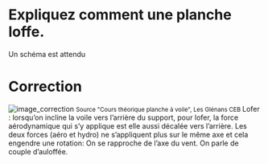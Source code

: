 ﻿# Expliquez comment une planche loffe.
Un schéma est attendu

# Correction

![image_correction](./images/aulofee_abattee.png)
<small>Source "Cours théorique planche à voile", Les Glénans CEB </small>
Lofer : lorsqu’on incline la voile vers l’arrière du support, pour lofer, la force aérodynamique qui s’y applique est elle aussi décalée vers l’arrière. Les deux forces (aéro et hydro) ne s’appliquent plus sur le même axe et cela engendre une rotation: On se rapproche de l’axe du vent. On parle de couple d’auloffée. 